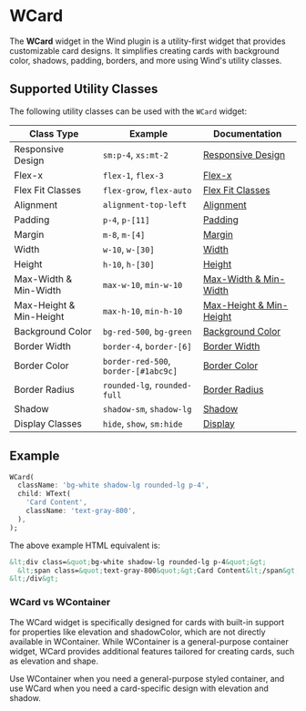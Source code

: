 # WCard

The **WCard** widget in the Wind plugin is a utility-first widget that provides customizable card designs. It simplifies creating cards with background color, shadows, padding, borders, and more using Wind's utility classes.

## Supported Utility Classes

The following utility classes can be used with the `WCard` widget:

| **Class Type**          | **Example**                          | **Documentation**                                                                   |
|-------------------------|--------------------------------------|-------------------------------------------------------------------------------------|
| Responsive Design       | `sm:p-4`, `xs:mt-2`                  | [Responsive Design](https://wind.fluttersdk.com/concepts/responsive-design)         |
| Flex-x                  | `flex-1`, `flex-3`                   | [Flex-x](https://wind.fluttersdk.com/flex/flex-x)                                   |
| Flex Fit Classes        | `flex-grow`, `flex-auto`             | [Flex Fit Classes](https://wind.fluttersdk.com/flex/flex-fit)                       |
| Alignment               | `alignment-top-left`                 | [Alignment](https://wind.fluttersdk.com/flex/alignment)                             |
| Padding                 | `p-4`, `p-[11]`                      | [Padding](https://wind.fluttersdk.com/spacing/padding)                              |
| Margin                  | `m-8`, `m-[4]`                       | [Margin](https://wind.fluttersdk.com/spacing/margin)                                |
| Width                   | `w-10`, `w-[30]`                     | [Width](https://wind.fluttersdk.com/sizing/width)                                   |
| Height                  | `h-10`, `h-[30]`                     | [Height](https://wind.fluttersdk.com/sizing/height)                                 |
| Max-Width & Min-Width   | `max-w-10`, `min-w-10`               | [Max-Width & Min-Width](https://wind.fluttersdk.com/sizing/max-width-min-width)     |
| Max-Height & Min-Height | `max-h-10`, `min-h-10`               | [Max-Height & Min-Height](https://wind.fluttersdk.com/sizing/max-height-min-height) |
| Background Color        | `bg-red-500`, `bg-green`             | [Background Color](https://wind.fluttersdk.com/backgrounds/background-color)        |
| Border Width            | `border-4`, `border-[6]`             | [Border Width](https://wind.fluttersdk.com/borders/border-width)                    |
| Border Color            | `border-red-500`, `border-[#1abc9c]` | [Border Color](https://wind.fluttersdk.com/borders/border-color)                    |
| Border Radius           | `rounded-lg`, `rounded-full`         | [Border Radius](https://wind.fluttersdk.com/borders/border-radius)                  |
| Shadow                  | `shadow-sm`, `shadow-lg`             | [Shadow](https://wind.fluttersdk.com/effects/shadow)                                |
| Display Classes         | `hide`, `show`, `sm:hide`            | [Display](/layout/display)                                                          |

## Example

<x-preview path="widgets/wcard" size="md" class="min-h-64"></x-preview>

```dart
WCard(
  className: 'bg-white shadow-lg rounded-lg p-4',
  child: WText(
    'Card Content',
    className: 'text-gray-800',
  ),
);
```

The above example HTML equivalent is:

```html
&lt;div class=&quot;bg-white shadow-lg rounded-lg p-4&quot;&gt;
  &lt;span class=&quot;text-gray-800&quot;&gt;Card Content&lt;/span&gt;
&lt;/div&gt;
```

### WCard vs WContainer

The WCard widget is specifically designed for cards with built-in support for properties like elevation and shadowColor, which are not directly available in WContainer. While WContainer is a general-purpose container widget, WCard provides additional features tailored for creating cards, such as elevation and shape.

Use WContainer when you need a general-purpose styled container, and use WCard when you need a card-specific design with elevation and shadow.
